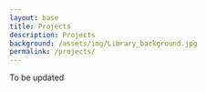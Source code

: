 ```yaml
---
layout: base
title: Projects
description: Projects
background: /assets/img/Library_background.jpg
permalink: /projects/
---
```


To be updated
